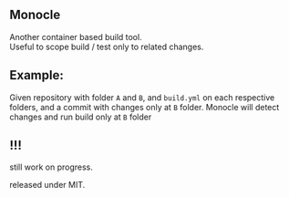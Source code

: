Monocle
---

Another container based build tool.  
Useful to scope build / test only to related changes.

Example:
---

Given repository with folder `A` and `B`, and `build.yml` on each respective folders, and a commit with changes only at `B` folder. Monocle will detect changes and run build only at `B` folder


!!!
---
still work on progress.

released under MIT.
